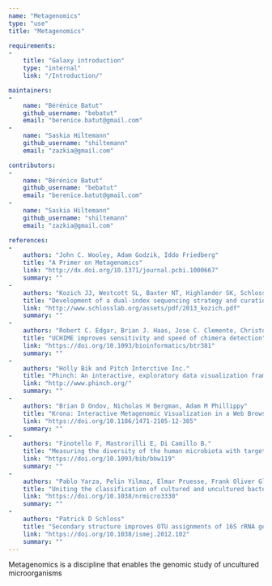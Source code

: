 ```yaml
---
name: "Metagenomics"
type: "use"
title: "Metagenomics"

requirements:
-
    title: "Galaxy introduction"
    type: "internal"
    link: "/Introduction/"

maintainers:
-
    name: "Bérénice Batut"
    github_username: "bebatut"
    email: "berenice.batut@gmail.com"
-
    name: "Saskia Hiltemann"
    github_username: "shiltemann"
    email: "zazkia@gmail.com"

contributors:
-
    name: "Bérénice Batut"
    github_username: "bebatut"
    email: "berenice.batut@gmail.com"
-
    name: "Saskia Hiltemann"
    github_username: "shiltemann"
    email: "zazkia@gmail.com"

references:
-
    authors: "John C. Wooley, Adam Godzik, Iddo Friedberg"
    title: "A Primer on Metagenomics"
    link: "http://dx.doi.org/10.1371/journal.pcbi.1000667"
    summary: ""
-
    authors: "Kozich JJ, Westcott SL, Baxter NT, Highlander SK, Schloss PD."
    title: "Development of a dual-index sequencing strategy and curation pipeline for analyzing amplicon sequence data on the MiSeq Illumina sequencing platform. Applied and Environmental Microbiology"
    link: "http://www.schlosslab.org/assets/pdf/2013_kozich.pdf"
    summary: ""
-
    authors: "Robert C. Edgar, Brian J. Haas, Jose C. Clemente, Christopher Quince, Rob Knight."
    title: "UCHIME improves sensitivity and speed of chimera detection"
    link: "https://doi.org/10.1093/bioinformatics/btr381"
    summary: ""
-
    authors: "Holly Bik and Pitch Interctive Inc."
    title: "Phinch: An interactive, exploratory data visualization framework for -omic datasets"
    link: "http://www.phinch.org/"
    summary: ""
-
    authors: "Brian D Ondov, Nicholas H Bergman, Adam M Phillippy"
    title: "Krona: Interactive Metagenomic Visualization in a Web Browser"
    link: "https://doi.org/10.1186/1471-2105-12-385"
    summary: ""
-
    authors: "Finotello F, Mastrorilli E, Di Camillo B."
    title: "Measuring the diversity of the human microbiota with targeted next-generation sequencing."
    link: "https://doi.org/10.1093/bib/bbw119"
    summary: ""
-
    authors: "Pablo Yarza, Pelin Yilmaz, Elmar Pruesse, Frank Oliver Glöckner, Wolfgang Ludwig, Karl-Heinz Schleifer, William B. Whitman, Jean Euzéby, Rudolf Amann, Ramon Rosselló-Móra"
    title: "Uniting the classification of cultured and uncultured bacteria and archaea using 16S rRNA gene sequences."
    link: "https://doi.org/10.1038/nrmicro3330"
    summary: ""
-
    authors: "Patrick D Schloss"
    title: "Secondary structure improves OTU assignments of 16S rRNA gene sequences."
    link: "https://doi.org/10.1038/ismej.2012.102"
    summary: ""
---
```


Metagenomics is a discipline that enables the genomic study of uncultured microorganisms
